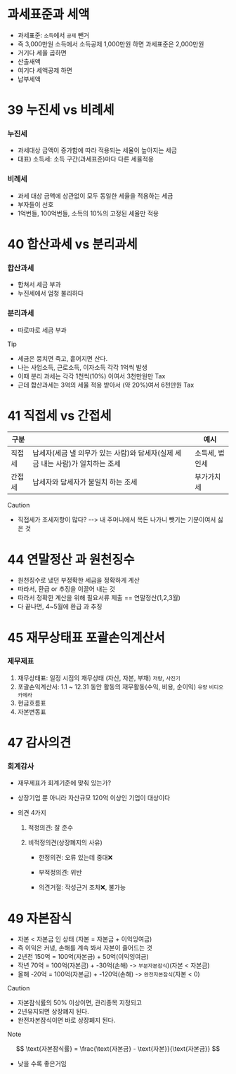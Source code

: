 # 과세표준과 세액

* 과세표준: `소득`에서 `공제` 뺀거 
* 즉 3,000만원 소득에서 소득공제 1,000만원 하면 과세표준은 2,000만원
* 거기다 세율 곱하면
* 산출새액
* 여기다 세액공제 하면
* 납부세액





# 39 누진세 vs 비례세

### 누진세

* 과세대상 금액이 증가함에 따라 적용되는 세율이 높아지는 세금
* 대표) 소득세: 소득 구간(과세표준)마다 다른 세율적용

### 비례세

* 과세 대상 금액에 상관없이 모두 동일한 세율을 적용하는 세금
* 부자들이 선호
* 1억번들, 100억번들, 소득의 10%의 고정된 세율만 적용



# 40 합산과세 vs 분리과세

### 합산과세

* 합쳐서 세금 부과 
* 누진세에서 엄청 불리하다

### 분리과세

* 따로따로 세금 부과

> [!TIP]
>
> * 세금은 뭉치면 죽고, 흩어지면 산다.
> * 나는 사업소득, 근로소득, 이자소득 각각 1억씩 발생
> * 이때 분리 과세는 각각 1천씩(10%) 이여서 3천만원만 Tax
> * 근데 합산과세는 3억의 세율 적용 받아서 (약 20%)여서 6천만원 Tax







# 41 직접세 vs 간접세

| 구분   |                                                              | 예시           |
| ------ | ------------------------------------------------------------ | -------------- |
| 직접세 | 납세자(세금 낼 의무가 있는 사람)와 담세자(실제 세금 내는 사람)가 일치하는 조세 | 소득세, 법인세 |
| 간접세 | 납세자와 담세자가 불일치 하는 조세                           | 부가가치세     |

> [!caution]
>
> * 직접세가 조세저항이 많다? --> 내 주머니에서 목돈 나가니 뺏기는 기분이여서 싫은 것



# 44 연말정산 과 원천징수

* 원천징수로 냈던 부정확한 세금을 정확하게 계산
* 따라서, 환급 or 추징을 이끌어 내는 것
* 따라서 정확한 계산을 위해 필요서류 제출 == 연말정산(1,2,3월)
* 다 끝나면, 4~5월에 환급 과 추징



# 45 재무상태표 포괄손익계산서

### 제무제표

1. 재무상태표: 일정 시점의 재무상태 (자산, 자본, 부채) `저량`, `사진기`
2. 포괄손익계산서: 1.1 ~ 12.31 동안 활동의 재무활동(수익, 비용, 순이익) `유량` `비디오 카메라`
3. 현금흐름표
4. 자본변동표



# 47 감사의견

### 회계감사

* 재무제표가 회계기준에 맞춰 있는가?

* 상장기업 뿐 아니라 자산규모 120억 이상인 기업이 대상이다

* 의견 4가지

  1. 적정의견: 잘 준수

  2. 비적정의견(상장폐지의 사유)

     * 한정의견: 오류 있는데 중대❌

     * 부적정의견: 위반

     * 의견거절: 작성근거 조차❌, 불가능



# 49 자본잠식

* 자본 < 자본금 인 상태 (자본 = 자본금 + 이익잉여금)
* 즉 이익은 커녕, 손해를 계속 봐서 자본이 줄어드는 것
* 2년전 150억 = 100억(자본금) + 50억(이익잉여금)
* 작년 70억 = 100억(자본금) + -30억(손해) -> `부분자본잠식`)(자본 < 자본금)
* 올해 -20억 = 100억(자본금) + -120억(손해) -> `완전자본잠식`(자본 < 0)



> [!Caution]
>
> * 자본잠식률의 50% 이상이면, 관리종목 지정되고
> * 2년유지되면 상장폐지 된다.
> * 완전자본잠식이면 바로 상장폐지 된다.



> [!note]
> $$
> \text{자본잠식률} = \frac{\text{자본금} - \text{자본}}{\text{자본금}}
> $$
>
> * 낮을 수록 좋은거임













































































































